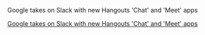 Google takes on Slack with new Hangouts 'Chat' and 'Meet' apps 

<a href="http://flip.it/pI87ij">Google takes on Slack with new Hangouts 'Chat' and 'Meet' apps</a>
